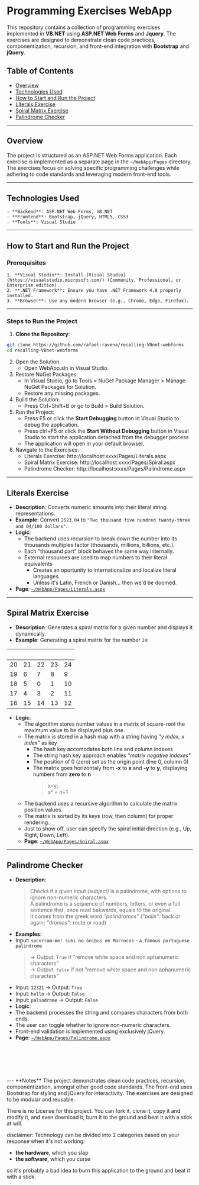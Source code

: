 # Programming Exercises WebApp
This repository contains a collection of programming exercises implemented in **VB.NET** using **ASP.NET Web Forms** and **Jquery**. The exercises are designed to demonstrate clean code practices, componentization, recursion, and front-end integration with **Bootstrap** and **jQuery**.

## Table of Contents
- [Overview](#overview)
- [Technologies Used](#technologies-used)
- [How to Start and Run the Project](#how-to-start-and-run-the-project)
- [Literals Exercise](#literals-exercise)
- [Spiral Matrix Exercise](#spiral-matrix-exercise)
- [Palindrome Checker](#palindrome-checker)

---

## Overview
The project is structured as an ASP.NET Web Forms application. Each exercise is implemented as a separate page in the `~/WebApp/Pages` directory.<br/>
The exercises focus on solving specific programming challenges while adhering to code standards and leveraging modern front-end tools.

---

## Technologies Used
    - **Backend**: ASP.NET Web Forms, VB.NET
    - **Frontend**: Bootstrap, jQuery, HTML5, CSS3
    - **Tools**: Visual Studio

---

## How to Start and Run the Project

### Prerequisites
    1. **Visual Studio**: Install [Visual Studio](https://visualstudio.microsoft.com/) (Community, Professional, or Enterprise edition).
    2. **.NET Framework**: Ensure you have .NET Framework 4.8 properly installed.
    3. **Browser**: Use any modern browser (e.g., Chrome, Edge, Firefox).

---

### Steps to Run the Project
1. **Clone the Repository**:
```bash
git clone https://github.com/rafael-ravena/recalling-VBnet-webforms
cd recalling-VBnet-webforms
```
2. Open the Solution:
    - Open WebApp.sln in Visual Studio.
3. Restore NuGet Packages:
    - In Visual Studio, go to Tools > NuGet Package Manager > Manage NuGet Packages for Solution.
    - Restore any missing packages.
4. Build the Solution:
    - Press Ctrl+Shift+B or go to Build > Build Solution.
5. Run the Project:
    - Press F5 or click the **Start Debugging** button in Visual Studio to debug the application.
    - Press ctrl+F5 or click the **Start Without Debugging** button in Visual Studio to start the application detached from the debugger process.
    - The application will open in your default browser.
6. Navigate to the Exercises:
    - Literals Exercise: http://localhost:xxxx/Pages/Literals.aspx
    - Spiral Matrix Exercise: http://localhost:xxxx/Pages/Spiral.aspx
    - Palindrome Checker: http://localhost:xxxx/Pages/Palindrome.aspx

---


## Literals Exercise
- **Description**: Converts numeric amounts into their literal string representations.
- **Example**: Convert `2523.04` to `"Two thousand five hundred twenty-three and 04/100 dollars"`.
- **Logic**:
  - The backend uses recursion to break down the number into its thousands multiples factor (thousands, millions, billions, etc.).
  - Each "thousand part" block behaves the same way internally.
  - External resources are used to map numbers to their literal equivalents
    - Creates an oportunity to internationalize and localize literal languages. 
    - Unless it's Latin, French or Danish... then we'd be doomed.
- **Page**: [`~/WebApp/Pages/Literals.aspx`](./Pages/Literals.aspx)

---

## Spiral Matrix Exercise
- **Description**: Generates a spiral matrix for a given number and displays it dynamically.
- **Example**: Generating a spiral matrix for the number `24`: 

| &nbsp; | &nbsp; | &nbsp; | &nbsp; | &nbsp; |
|----|----|----|----|----|
| 20 | 21 | 22 | 23 | 24 |
| 19 | 6  | 7  | 8  | 9  |
| 18 | 5  | 0  | 1  | 10 |
| 17 | 4  | 3  | 2  | 11 |
| 16 | 15 | 14 | 13 | 12 |

- **Logic**:
    - The algorithm stores number values in a matrix of square-root the maximum value to be displayed plus one.
    - The matrix is stored in a hash map with a string having *"y index, x index"* as key
        - The hash key accomodates both line and column indexes
        - The string hash key approach enables *"matrix negative indexes"*
        - The position of 0 (zero) set as the origin point (line 0, column 0)
        - The matrix goes horizontaly from **-x** to **x** and **-y** to **y**, displaying numbers from **zero** to **n**
            > x=y; <br/>
            > x² = n+1
    - The backend uses a recursive algorithm to calculate the matrix position values.
    - The matrix is sorted by its keys (row, then column) for proper rendering.
    - Just to show off, user can specify the spiral initial direction (e.g., Up, Right, Down, Left).
    - **Page**: [`~/WebApp/Pages/Spiral.aspx`](./Pages/Spiral.aspx)

---

## Palindrome Checker
- **Description**: 
    > Checks if a given input *(subject)* is a palindrome, with options to ignore non-numeric characters. <br/>
    > A palindrome is a sequence of numbers, letters, or even a full sentence that, once read bakwards, equals to the original.<br/>
    > It comes from the greek word *"palindromos"* (*"palin"*: back or again; *"dromos"*: route or road)
- **Examples**:
- Input: `socorram-me! subi no ônibus em Marrocos` - `a famous portuguese palindrome`
    > → Output: `True` if "remove white space and non aphanumeric characters"<br/>
    > → Output: `false` if not "remove white space and non aphanumeric characters"
- Input: `12321` → Output: `True`
- Input: `hello` → Output: `False`
- Input: `palindrome` → Output: `False`
- **Logic**:
- The backend processes the string and compares characters from both ends.
- The user can toggle whether to ignore non-numeric characters.
- Front-end validation is implemented using exclusively jQuery.
- **Page**: [`~/WebApp/Pages/Palindrome.aspx`](./Pages/Palindrome.aspx)

<br/>
<br/>
<br/>
<br/>
<br/>
---
**Notes**
The project demonstrates clean code practices, recursion, componentization, amongst other good code standards.
The front-end uses Bootstrap for styling and jQuery for interactivity.
The exercises are designed to be modular and reusable.

There is no License for this project. You can fork it, clone it, copy it and modify it, and even download it, burn it to the ground and beat it with a stick at will.

disclaimer: Technology can be divided into 2 categories based on your response when it's not working:

- **the hardware**, which you slap 
- **the software**, which you curse

so it's probably a bad idea to burn this application to the ground and beat it with a stick.